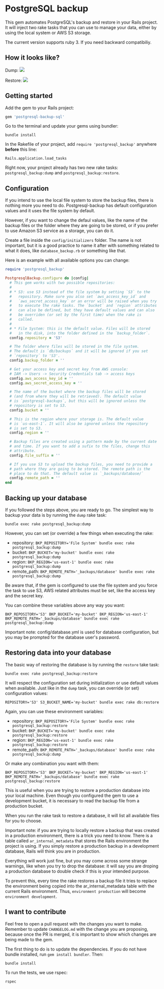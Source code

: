 # PostgreSQL backup

This gem automates PostgreSQL's backup and restore in your Rails project. It will inject two rake tasks that you can use to manage your data, either by using the local system or AWS S3 storage.

The current version supports ruby 3. If you need backward compatibiliy.

## How it looks like?

Dump:
![](https://res.cloudinary.com/ongmungazi/image/upload/v1650388791/ruby-gem/dump.gif)

Restore:
![](https://res.cloudinary.com/ongmungazi/image/upload/v1650388791/ruby-gem/restore.gif)

## Getting started

Add the gem to your Rails project:

```ruby
gem 'postgresql-backup-sql'
```

Go to the terminal and update your gems using bundler:

```
bundle install
```

In the Rakefile of your project, add `require 'postgresql_backup'` anywhere **before** this line:

```
Rails.application.load_tasks
```

Right now, your project already has two new rake tasks: `postgresql_backup:dump` and `postgresql_backup:restore`.

## Configuration

If you intend to use the local file system to store the backup files, there is nothing more you need to do. Postgresql-backup has default configuration values and it uses the file system by default.

However, if you want to change the defaul values, like the name of the backup files or the folder where they are going to be stored, or if you prefer to use Amazon S3 service as a storage, you can do it.

Create a file inside the `config/initializers` folder. The name is not important, but it is a good practice to name it after with something related to what it does, like `database_backup.rb` or something like that.

Here is an example with all available options you can change:

```ruby
require 'postgresql_backup'

PostgresqlBackup.configure do |config|
  # This gem works with two possible repositories:
  #
  # * S3: use S3 instead of the file system by setting `S3` to the
  #   repository. Make sure you also set `aws_access_key_id` and
  #   `aws_secret_access_key` or an error will be raised when you try
  #   to execute the rake tasks. The `bucket` and `region` attributes
  #   can also be defined, but they have default values and can also
  #   be overriden (or set by the first time) when the rake is
  #   called.
  #
  # * File System: this is the default value. Files will be stored
  #   in the disk, into the folder defined in the `backup_folder`.
  config.repository = 'S3'

  # The folder where files will be stored in the file system.
  # The default is `db/backups` and it will be ignored if you set
  # `repository` to 'S3'.
  config.backup_folder = ''

  # Get your access key and secret key from AWS console:
  # IAM -> Users -> Security Credentials tab -> access keys
  config.aws_access_key_id = ''
  config.aws_secret_access_key = ''

  # The name of the bucket where the backup files will be stored
  # (and from where they will be retrieved). The default value
  # is `postgresql-backups`, but this will be ignored unless the
  # repository is set to S3.
  config.bucket = ''

  # This is the region where your storage is. The default value
  # is `us-east-1`. It will also be ignored unless the repository
  # is set to S3.
  config.region = ''

  # Backup files are created using a pattern made by the current date
  # and time. If you want to add a sufix to the files, change this
  # attribute.
  config.file_suffix = ''

  # If you use S3 to upload the backup files, you need to provide a
  # path where they are going to be stored. The remote path is the
  # place to do that. The default value is `_backups/database/`
  config.remote_path = ''
end
```

## Backing up your database

If you followed the steps above, you are ready to go. The simplest way to backup your data is by running the `dump` rake task:

```
bundle exec rake postgresql_backup:dump
```

However, you can set (or override) a few things when executing the rake:

- repository: `BKP_REPOSITORY='File System' bundle exec rake postgresql_backup:dump`
- bucket: `BKP_BUCKET='my-bucket' bundle exec rake postgresql_backup:dump`
- region: `BKP_REGION='us-east-1' bundle exec rake postgresql_backup:dump`
- remote_path: `BKP_REMOTE_PATH='_backups/database' bundle exec rake postgresql_backup:dump`

Be aware that, if the gem is configured to use the file system and you force the task to use S3, AWS related attributes must be set, like the access key and the secret key.

You can combine these variables above any way you want:

```
BKP_REPOSITORY='S3' BKP_BUCKET='my-bucket' BKP_REGION='us-east-1' BKP_REMOTE_PATH='_backups/database' bundle exec rake postgresql_backup:dump
```

Important note: config/database.yml is used for database configuration,
but you may be prompted for the database user's password.

## Restoring data into your database

The basic way of restoring the database is by running the `restore` take task:

```
bundle exec rake postgresql_backup:restore
```

It will respect the configuration set during initialization or use default values when available. Just like in the `dump` task, you can override (or set) configuration values:

```
REPOSITORY='S3' S3_BUCKET_NAME='my-bucket' bundle exec rake db:restore
```

Again, you can use these environment variables:

- repository: `BKP_REPOSITORY='File System' bundle exec rake postgresql_backup:restore`
- bucket: `BKP_BUCKET='my-bucket' bundle exec rake postgresql_backup:restore`
- region: `BKP_REGION='us-east-1' bundle exec rake postgresql_backup:restore`
- remote_path: `BKP_REMOTE_PATH='_backups/database' bundle exec rake postgresql_backup:dump`

Or make any combination you want with them:

```
BKP_REPOSITORY='S3' BKP_BUCKET='my-bucket' BKP_REGION='us-east-1' BKP_REMOTE_PATH='_backups/database' bundle exec rake postgresql_backup:restore
```

This is useful when you are trying to restore a production database into your local machine. Even though you configured the gem to use a development bucket, it is necessary to read the backup file from a production bucket.

When you run the rake task to restore a database, it will list all available files for you to choose.

Important note: if you are trying to locally restore a backup that was created in a production environment, there is a trick you need to know. There is a table called `ar_internal_metadata` that stores the Rails environment the project is using. If you simply restore a production backup in a development database, Rails will think you are in production.

Everything will work just fine, but you may come across some strange warnings, like when you try to drop the database: it will say you are droping a production database to double check if this is your intended purpose.

To prevent this, every time the rake restores a backup file it tries to replace the environment being copied into the ar_internal_metadata table with the current Rails environment. Thus, `environment production` will become `environment development`.

## I want to contribute

Feel free to open a pull request with the changes you want to make. Remember to update `CHANGELOG.md` with the change you are proposing, because once the PR is merged, it is important to show which changes are being made to the gem.

The first thing to do is to update the dependencies. If you do not have bundle installed, run `gem install bundler`. Then:

```
bundle install
```

To run the tests, we use rspec:

```
rspec
```

